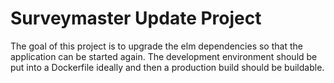 # Surveymaster Update Project

The goal of this project is to upgrade the elm dependencies so that the
application can be started again. The development environment should be put
into a Dockerfile ideally and then a production build should be buildable.

